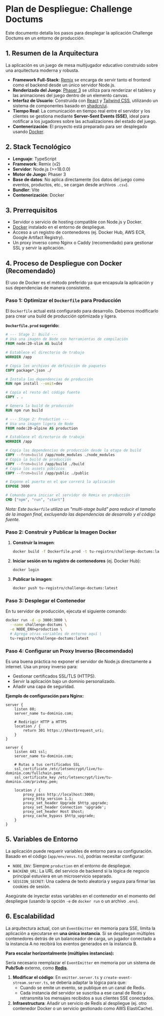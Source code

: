 # Plan de Despliegue: Challenge Doctums

Este documento detalla los pasos para desplegar la aplicación Challenge Doctums en un entorno de producción.

## 1. Resumen de la Arquitectura

La aplicación es un juego de mesa multijugador educativo construido sobre una arquitectura moderna y robusta.

- **Framework Full-Stack**: [Remix](https://remix.run/) se encarga de servir tanto el frontend como el backend desde un único servidor Node.js.
- **Renderizado del Juego**: [Phaser 3](https://phaser.io/) se utiliza para renderizar el tablero y las animaciones del juego dentro de un elemento canvas.
- **Interfaz de Usuario**: Construida con [React](https://react.dev/) y [Tailwind CSS](https://tailwindcss.com/), utilizando un sistema de componentes basado en [shadcn/ui](https://ui.shadcn.com/).
- **Tiempo Real**: La comunicación en tiempo real entre el servidor y los clientes se gestiona mediante **Server-Sent Events (SSE)**, ideal para notificar a los jugadores sobre las actualizaciones del estado del juego.
- **Contenerización**: El proyecto está preparado para ser desplegado usando [Docker](https://www.docker.com/).

## 2. Stack Tecnológico

- **Lenguaje**: TypeScript
- **Framework**: Remix (v2)
- **Servidor**: Node.js (>=18.0.0)
- **Motor de Juego**: Phaser 3
- **Base de datos**: No aplica directamente (los datos del juego como eventos, productos, etc., se cargan desde archivos `.csv`).
- **Bundler**: Vite
- **Contenerización**: Docker

## 3. Prerrequisitos

- Servidor o servicio de hosting compatible con Node.js y Docker.
- [Docker](https://docs.docker.com/get-docker/) instalado en el entorno de despliegue.
- Acceso a un registro de contenedores (ej. Docker Hub, AWS ECR, Google Artifact Registry).
- Un proxy inverso como Nginx o Caddy (recomendado) para gestionar SSL y servir la aplicación.

## 4. Proceso de Despliegue con Docker (Recomendado)

El uso de Docker es el método preferido ya que encapsula la aplicación y sus dependencias de manera consistente.

### Paso 1: Optimizar el `Dockerfile` para Producción

El `Dockerfile` actual está configurado para desarrollo. Debemos modificarlo para crear una build de producción optimizada y ligera.

**`Dockerfile.prod` sugerido:**

```Dockerfile
# --- Stage 1: Build ---
# Usa una imagen de Node con herramientas de compilación
FROM node:20-slim AS build

# Establece el directorio de trabajo
WORKDIR /app

# Copia los archivos de definición de paquetes
COPY package*.json ./

# Instala las dependencias de producción
RUN npm install --omit=dev

# Copia el resto del código fuente
COPY . .

# Genera la build de producción
RUN npm run build

# --- Stage 2: Production ---
# Usa una imagen ligera de Node
FROM node:20-alpine AS production

# Establece el directorio de trabajo
WORKDIR /app

# Copia las dependencias de producción desde la etapa de build
COPY --from=build /app/node_modules ./node_modules
# Copia la build de producción
COPY --from=build /app/build ./build
# Copia los assets públicos
COPY --from=build /app/public ./public

# Expone el puerto en el que correrá la aplicación
EXPOSE 3000

# Comando para iniciar el servidor de Remix en producción
CMD ["npm", "run", "start"]
```

*Nota: Este `Dockerfile` utiliza un "multi-stage build" para reducir el tamaño de la imagen final, excluyendo las dependencias de desarrollo y el código fuente.*

### Paso 2: Construir y Publicar la Imagen Docker

1.  **Construir la imagen**:
    ```sh
    docker build -f Dockerfile.prod -t tu-registro/challenge-doctums:latest .
    ```
2.  **Iniciar sesión en tu registro de contenedores** (ej. Docker Hub):
    ```sh
    docker login
    ```
3.  **Publicar la imagen**:
    ```sh
    docker push tu-registro/challenge-doctums:latest
    ```

### Paso 3: Desplegar el Contenedor

En tu servidor de producción, ejecuta el siguiente comando:

```sh
docker run -d -p 3000:3000 \
  --name challenge-doctums \
  -e NODE_ENV=production \
  # Agrega otras variables de entorno aquí \
  tu-registro/challenge-doctums:latest
```

### Paso 4: Configurar un Proxy Inverso (Recomendado)

Es una buena práctica no exponer el servidor de Node.js directamente a internet. Usa un proxy inverso para:
- Gestionar certificados SSL/TLS (HTTPS).
- Servir la aplicación bajo un dominio personalizado.
- Añadir una capa de seguridad.

**Ejemplo de configuración para Nginx:**

```nginx
server {
    listen 80;
    server_name tu-dominio.com;

    # Redirigir HTTP a HTTPS
    location / {
        return 301 https://$host$request_uri;
    }
}

server {
    listen 443 ssl;
    server_name tu-dominio.com;

    # Rutas a tus certificados SSL
    ssl_certificate /etc/letsencrypt/live/tu-dominio.com/fullchain.pem;
    ssl_certificate_key /etc/letsencrypt/live/tu-dominio.com/privkey.pem;

    location / {
        proxy_pass http://localhost:3000;
        proxy_http_version 1.1;
        proxy_set_header Upgrade $http_upgrade;
        proxy_set_header Connection 'upgrade';
        proxy_set_header Host $host;
        proxy_cache_bypass $http_upgrade;
    }
}
```

## 5. Variables de Entorno

La aplicación puede requerir variables de entorno para su configuración. Basado en el código (`app/env/envs.ts`), podrías necesitar configurar:

- `NODE_ENV`: Siempre `production` en el entorno de despliegue.
- `BACKEND_URL`: La URL del servicio de backend si la lógica de negocio principal estuviera en un microservicio separado.
- `SESSION_SECRET`: Una cadena de texto aleatoria y segura para firmar las cookies de sesión.

Asegúrate de inyectar estas variables en el contenedor en el momento del despliegue (usando la opción `-e` de `docker run` o un archivo `.env`).

## 6. Escalabilidad

La arquitectura actual, con un `EventEmitter` en memoria para SSE, limita la aplicación a ejecutarse en **una única instancia**. Si se despliegan múltiples contenedores detrás de un balanceador de carga, un jugador conectado a la instancia A no recibirá los eventos generados en la instancia B.

**Para escalar horizontalmente (múltiples instancias):**

Sería necesario reemplazar el `EventEmitter` en memoria por un sistema de **Pub/Sub** externo, como [**Redis**](https://redis.io/).

1.  **Modificar el código**: En `emitter.server.ts` y `create-event-stream.server.ts`, se debería adaptar la lógica para que:
    - Cuando se emite un evento, se publique en un canal de Redis.
    - Cada instancia del servidor se suscriba a ese canal de Redis y retransmita los mensajes recibidos a sus clientes SSE conectados.
2.  **Infraestructura**: Añadir un servicio de Redis al despliegue (ej. otro contenedor Docker o un servicio gestionado como AWS ElastiCache). 